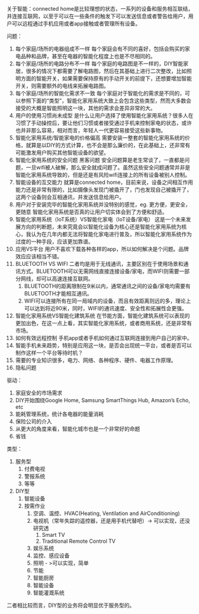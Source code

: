 关于智能：connected home是比较理想的状态，一系列的设备和服务相互联结，并连接互联网，以至于可以在一些条件的触发下可以发送信息或者警告给用户，用户可以远程通过手机应用或者app接触或者管理所有设备。

问题：
1. 每个家庭/场所的电器组成不一样
每个家庭会有不同的喜好，包括会购买的家电品种和品牌，甚至在电器的智能化程度上也是不尽相同的。
1. 每个家庭/场所的电路分布不一样
每个家庭的电路图是不一样的，DIY智能家居，很多的情况下都需要了解电路图，然后在其基础上进行二次整改，比如照明方面的智能开关，如果需要保持原有的手动开关的前提下，还想要增加智能开关，则需要额外的电线来拓展电路图。
1. 每个家庭/场所的智能化需求不一致
每个家庭对于智能化的需求是不同的，可以参照下面的“类型”，智能化家用系统大致上会包含这些类型，然而大多数会接受的大概是智能照明这一块，其他的需求会差异非常的大。
1. 用户的使用习惯尚未成型
是什么让用户选择了使用智能化家用系统？很多人在习惯了手动操控后，要让他们习惯或者接受通过手机来控制家电的状态，或许也并非那么容易，相对而言，年轻人一代更容易接受这些新事物。
1. 智能化家用系统/智能家电的价格偏高
需要安装一整套的智能化家用系统的价格，就算是以DIY的方式计算，也不会是那么廉价的，在此基础上，还非常有可能激发用户购买其他智能设备的欲望。
1. 智能化家用系统的安全问题		黑客问题
安全问题算是老生常谈了，一直都是问题，一旦wifi被人破解，那么安全就成问题了。虽然这些安全问题通常并非是智能化家用系统导致的，但是还是有风险wifi连接上的所有设备被别人控制。
1. 智能设备的互交能力
就算是connected home，目前来说，设备之间相互作用能力还是非常有限的，比如摄像头发现门被撬开了，门也发现自己被撬开了，这两个设备则会互相通讯，并发送信息给用户。
1. 用户对于安装完毕的智能化家用系统并没特别的感觉，eg. 更方便，更安全，更随意
智能化家用系统是否真的让用户切实体会到了方便和舒适。
1. 智能化家用系统（IoT系统）VS智能化家电（IoT设备/家电）
这是一个未来发展方向的判断题，未来究竟会以智能化设备为核心还是智能化家用系统为核心，我认为在几年内都无法将智能化家电进行普及，所以智能化家用系统作为过度的一种手段，应该更加靠谱。
1. 应用VS平台
用户不喜欢下载各种各样的app，所以如何解决是个问题。品牌效应应该相当不错。
1. BLUETOOTH VS WIFI
二者均是用于无线通讯，主要区别在于使用场景和通讯方式。BLUETOOTH可以无需网线直接连接设备/家电，而WIFI则需要一部分网线，却可以高速连接互联网。
   1. BLUETOOTH的距离限制在9米以内，通常通讯之间的设备/家电均需要有BLUETOOTH才能相互通讯。
   1. WIFI可以连接所有在同一局域内的设备，而且有效距离则远的多，理论上可以达到将近90米，同时，WIFI的通讯速度、安全性和拓展性会更强。
1. 智能化家用系统VS智能化建筑系统
在节能方面，智能化建筑系统可以表现的更加出色，在这一点上看，其实智能化家用系统，或者商用系统，还是非常有市场。
1. 如何有效远程控制
手机app或者手机如何通过互联网连接到用户自己的家中。
1. 智能手机未来趋势，特别是应用这一块，是否会出现统一平台，或者是否可以制作这样一个平台等待时机？
1. 需要的专业知识很多，电力、网络、各种程序、硬件、电器工作原理。
1. 隐私问题

驱动：
1. 家庭安全的市场需求
1. DIY开始围绕Google Home, Samsung SmartThings Hub, Amazon’s Echo, etc
1. 能耗管理系统，统计各电器的能量消耗
1. 保险公司的介入
1. 从更大的角度来看，智能化城市也是一个非常好的命题
1. 省钱

类型：
1. 服务型
   1. 付费电视
   1. 警报系统
   1. 等等
1. DIY型
   1. 智能设备
   1. 按需作业
      1. 空调、温控、HVAC(Heating, Ventilation and AirConditioning)
      1. 电视机（常年失踪的遥控器，还是用手机代替吧）-> 可以实现，还没研究透
         1. Smart TV
         1. Traditional Remote Control TV
      1. 娱乐系统
      1. 监控、感应设备
      1. 照明 - >可以实现，简单
      1. 节能
      1. 智能厨房
      1. 智能设备
      1. 智能灌溉系统
      
二者相比较而言，DIY型的业务将会明显优于服务型的。
